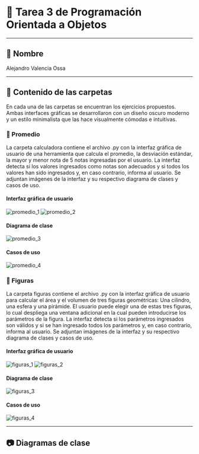 # 📘 Tarea 3 de Programación Orientada a Objetos

---

## 🚀 Nombre
Alejandro Valencia Ossa

---

## 🧠 Contenido de las carpetas

En cada una de las carpetas se encuentran los ejercicios propuestos. Ambas interfaces gráficas se desarrollaron con un diseño oscuro moderno y un estilo minimalista que las hace visualmente cómodas e intuitivas.

### 📝 Promedio

La carpeta calculadora contiene el archivo .py con la interfaz gráfica de usuario de una herramienta que calcula el promedio, la desviación estándar, la mayor y menor nota de 5 notas ingresadas por el usuario. La interfaz detecta si los valores ingresados como notas son adecuados y si todos los valores han sido ingresados y, en caso contrario, informa al usuario. Se adjuntan imágenes de la interfaz y su respectivo diagrama de clases y casos de uso. 

#### Interfaz gráfica de usuario
![promedio_1](promedio_1.png)
![promedio_2](promedio_1.png)
#### Diagrama de clase
![promedio_3](/promedio/CD_Calculator.png)
#### Casos de uso
![promedio_4](/promedio/UseCase_Calculator.png)


### 🔴 Figuras

La carpeta figuras contiene el archivo .py con la interfaz gráfica de usuario para calcular el área y el volumen de tres figuras geométricas: Una cilindro, una esfera y una pirámide. El usuario puede elegir una de estas tres figuras, lo cual despliega una ventana adicional en la cual pueden introducirse los parámetros de la figura. La interfaz detecta si los parámetros ingresados son válidos y si se han ingresado todos los parámetros y, en caso contrario, informa al usuario. Se adjuntan imágenes de la interfaz y su respectivo diagrama de clases y casos de uso. 

#### Interfaz gráfica de usuario
![figuras_1](figuras_1.png)
![figuras_2](figuras_2.png)
#### Diagrama de clase
![figuras_3](/figuras/CD_Figures.png)
#### Casos de uso
![figuras_4](/figuras/UseCase_Figures.png)

---

##  📷 Diagramas de clase
